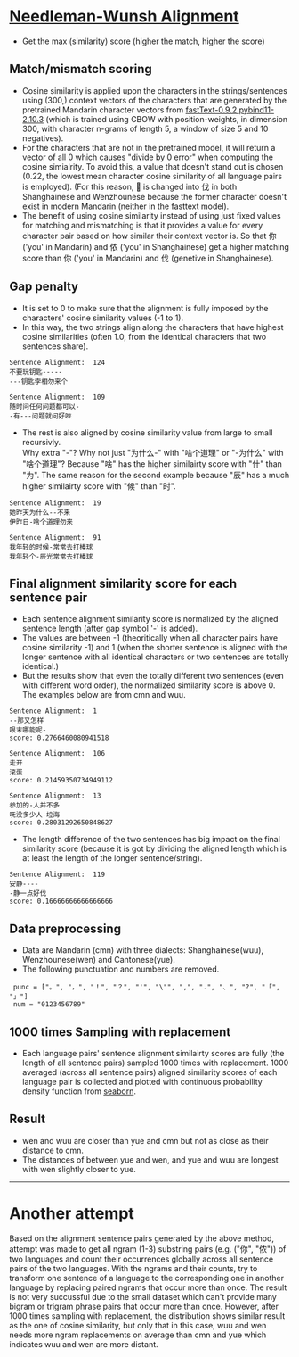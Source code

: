 # [Needleman-Wunsh Alignment](https://en.wikipedia.org/wiki/Needleman%E2%80%93Wunsch_algorithm)
- Get the max (similarity) score (higher the match, higher the score)
## Match/mismatch scoring
- Cosine similarity is applied upon the characters in the strings/sentences using (300,) context vectors of the characters that are generated by the pretrained Mandarin character vectors from [fastText-0.9.2 pybind11-2.10.3](https://fasttext.cc/docs/en/crawl-vectors.html) (which is trained using CBOW with position-weights, in dimension 300, with character n-grams of length 5, a window of size 5 and 10 negatives).
- For the characters that are not in the pretrained model, it will return a vector of all 0 which causes "divide by 0 error" when computing the cosine simialrity. To avoid this, a value that doesn't stand out is chosen (0.22, the lowest mean character cosine similarity of all language pairs is employed). (For this reason, 𠲎 is changed into 伐 in both Shanghainese and Wenzhounese because the former character doesn't exist in modern Mandarin (neither in the fasttext model).
- The benefit of using cosine similarity instead of using just fixed values for matching and mismatching is that it provides a value for every character pair based on how similar their context vector is. So that 你 ('you' in Mandarin) and 侬 ('you' in Shanghainese) get a higher matching score than 你 ('you' in Mandarin) and 伐 (genetive in Shanghainese).
## Gap penalty
- It is set to 0 to make sure that the alignment is fully imposed by the characters' cosine similarity values (-1 to 1). <br>
- In this way, the two strings align along the characters that have highest cosine similarities (often 1.0, from the identical characters that two sentences share). 

```
Sentence Alignment:  124
不要玩钥匙-----
---钥匙孛相勿来个

Sentence Alignment:  109
随时问任何问题都可以-
-有---问题就问好唻
```
- The rest is also aligned by cosine similarity value from large to small recursivly. <br>
Why extra "-"? Why not just "为什么-" with "啥个道理" or "-为什么" with "啥个道理"? Because "啥" has the higher similairty score with "什" than "为". The same reason for the second example because "辰" has a much higher similairty score with "候" than "时".
```
Sentence Alignment:  19
她昨天为什么--不来
伊昨日-啥个道理勿来

Sentence Alignment:  91
我年轻的时候-常常去打棒球
我年轻个-辰光常常去打棒球
```
## Final alignment similarity score for each sentence pair
- Each sentence alignment similarity score is normalized by the aligned sentence length (after gap symbol '-' is added).
- The values are between -1 (theoritically when all character pairs have cosine similarity -1) and 1 (when the shorter sentence is aligned with the longer sentence with all identical characters or two sentences are totally identical.)
- But the results show that even the totally different two sentences (even with different word order), the normalized similarity score is above 0. The examples below are from cmn and wuu.

```
Sentence Alignment:  1
--那又怎样
哏末哪能呢-
score: 0.2766460080941518 

Sentence Alignment:  106
走开
滚蛋
score: 0.21459350734949112

Sentence Alignment:  13
参加的-人并不多
呒没多少人-垃海
score: 0.28031292650848627 
```
- The length difference of the two sentences has big impact on the final similarity score (because it is got by dividing the aligned length which is at least the length of the longer sentence/string).

```
Sentence Alignment:  119
安静----
-静一点好伐
score: 0.16666666666666666
```
## Data preprocessing
- Data are Mandarin (cmn) with three dialects: Shanghainese(wuu), Wenzhounese(wen) and Cantonese(yue).
- The following punctuation and numbers are removed.

```
 punc = ["。", "，", "！", "？", "'", "\"", ",", ".", "、", "?", "「", "」"]
 num = "0123456789"
```
## 1000 times Sampling with replacement
- Each language pairs' sentence alignment similairty scores are fully (the length of all sentence pairs) sampled 1000 times with replacement. 1000 averaged (across all sentence pairs) aligned similarity scores of each language pair is collected and plotted with continuous probability density function from [seaborn](https://seaborn.pydata.org/generated/seaborn.kdeplot.html).

## Result
- wen and wuu are closer than yue and cmn but not as close as their distance to cmn.
- The distances of between yue and wen, and yue and wuu are longest with wen slightly closer to yue.
------------------------------------------------------------------------------------
# Another attempt
Based on the alignment sentence pairs generated by the above method, attempt was made to get all ngram (1-3) substring pairs (e.g. ("你", "侬")) of two languages and count their occurrences globally across all sentence pairs of the two languages. With the ngrams and their counts, try to transform one sentence of a language to the corresponding one in another language by replacing paired ngrams that occur more than once. The result is not very succussful due to the small dataset which can't provide many bigram or trigram phrase pairs that occur more than once. However, after 1000 times sampling with replacement, the distribution shows similar result as the one of cosine similarity, but only that in this case, wuu and wen needs more ngram replacements on average than cmn and yue which indicates wuu and wen are more distant.
